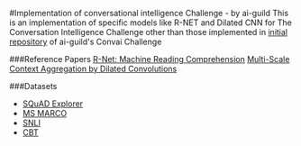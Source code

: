 #Implementation of conversational intelligence Challenge - by ai-guild
This is an implementation of specific models like R-NET and Dilated CNN for The Conversation Intelligence Challenge other than those implemented in [initial repository](https://github.com/ai-guild/convai/tree/master) of ai-guild's Convai Challenge

###Reference Papers
[R-Net: Machine Reading Comprehension](https://www.microsoft.com/en-us/research/publication/mrc/#)
[Multi-Scale Context Aggregation by Dilated Convolutions](https://arxiv.org/abs/1511.07122)

###Datasets
- [SQuAD Explorer](https://rajpurkar.github.io/SQuAD-explorer/)
- [MS MARCO](http://www.msmarco.org/)
- [SNLI](https://nlp.stanford.edu/projects/snli/)
- [CBT](https://research.fb.com/projects/babi/)

